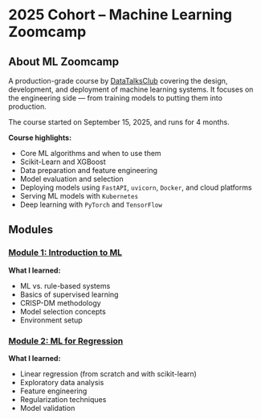# 2025 Cohort – Machine Learning Zoomcamp

## About ML Zoomcamp

A production-grade course by [DataTalksClub](https://datatalks.club/) covering the design, development, and deployment of machine learning systems. It focuses on the engineering side — from training models to putting them into production.

The course started on September 15, 2025, and runs for 4 months.

**Course highlights:**
- Core ML algorithms and when to use them
- Scikit-Learn and XGBoost
- Data preparation and feature engineering
- Model evaluation and selection
- Deploying models using `FastAPI`, `uvicorn`, `Docker`, and cloud platforms
- Serving ML models with `Kubernetes`
- Deep learning with `PyTorch` and `TensorFlow`

## Modules

### [Module 1: Introduction to ML](https://github.com/a14o/ml_zoomcamp/tree/main/01-intro)

**What I learned:**
- ML vs. rule-based systems
- Basics of supervised learning
- CRISP-DM methodology
- Model selection concepts
- Environment setup

### [Module 2: ML for Regression](https://github.com/a14o/ml_zoomcamp/tree/main/02-regression)

**What I learned:**
- Linear regression (from scratch and with scikit-learn)
- Exploratory data analysis
- Feature engineering
- Regularization techniques
- Model validation